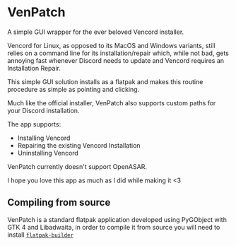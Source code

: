 # VenPatch

A simple GUI wrapper for the ever beloved Vencord installer.

Vencord for Linux, as opposed to its MacOS and Windows variants, still relies on a command line for its installation/repair which, while not bad, gets annoying fast whenever Discord needs to update and Vencord requires an Installation Repair.

This simple GUI solution installs as a flatpak and makes this routine procedure as simple as pointing and clicking.

Much like the official installer, VenPatch also supports custom paths for your Discord installation.



The app supports:

- Installing Vencord
- Repairing the existing Vencord Installation
- Uninstalling Vencord



VenPatch currently doesn't support OpenASAR.

I hope you love this app as much as I did while making it <3



## Compiling from source

VenPatch is a standard flatpak application developed using PyGObject with GTK 4 and Libadwaita, in order to compile it from source you will need to install [`flatpak-builder`](https://flathub.org/apps/org.flatpak.Builder)

